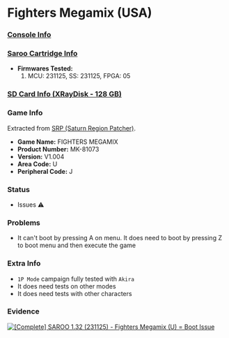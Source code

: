 # Fighters Megamix (USA)

### [Console Info](../../../../Info/Consoles/VA13/README.md)

### [Saroo Cartridge Info](../../../../Info/Cartridges/RetroGameParadiseStore/1.32F/README.md)

- <b>Firmwares Tested:</b>
  1. MCU: 231125, SS: 231125, FPGA: 05

### [SD Card Info (XRayDisk - 128 GB)](../../../../Info/SdCards/XRayDisk/128GB/fat32/README.md)

### Game Info

Extracted from [SRP (Saturn Region Patcher)](https://segaxtreme.net/resources/saturn-region-patcher.81/download).

- <b>Game Name:</b> FIGHTERS MEGAMIX
- <b>Product Number:</b> MK-81073
- <b>Version:</b> V1.004
- <b>Area Code:</b> U
- <b>Peripheral Code:</b> J

### Status

- Issues :warning:

### Problems

- It can't boot by pressing A on menu. It does need to boot by pressing Z to boot menu and then execute the game

### Extra Info

- `1P Mode` campaign fully tested with `Akira`
- It does need tests on other modes
- It does need tests with other characters

### Evidence

[![[Complete] SAROO 1.32 (231125) - Fighters Megamix (U) = Boot Issue](https://img.youtube.com/vi/zxMmJhFnSQQ/0.jpg)](https://www.youtube.com/watch?v=zxMmJhFnSQQ)
